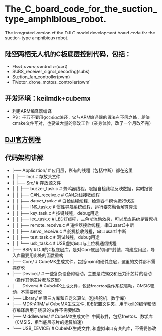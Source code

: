 # The_C_board_code_for_the_suction_type_amphibious_robot.
The integrated version of the DJI C model development board code for the suction-type amphibious robot.
## 陆空两栖无人机的C板底层控制代码，包括：
- Fleet_svero_controller(uart)
- SUBS_receiver_signal_decoding(subs)
- Suction_fan_controller(pwm)
- TMotor_drone_motors_controller(pwm)
## 开发环境：keilmdk+cubemx
- 利用ARM编译器编译
- PS：千万不要用gcc交叉编译，它与ARM编译器的语法有不同之处，即使cmake文件写对，也要做大量的修改工作（亲身体验，改了一个月改不完）
## [DJI官方例程](https://github.com/RoboMaster/Development-Board-C-Examples)
## 代码架构讲解
- ├── Application/                # 应用层，所有的线程（包括中断）都在这里
- │   ├── Inc/                    # 存放头文件
- │   ├── Src/                    # 存放源文件
- │   │   ├── buzzer_task.c       # 蜂鸣器线程，根据自检线程反映数据，实时报警
- │   │   ├── CAN_receive.c       # CAN总线接收线程
- │   │   ├── detect_task.c       # 自检线程线程，检测各个模块运行状态
- │   │   ├── INS_task.c          # 惯性导航系统线程，运行姿态融合解算算法
- │   │   ├── key_task.c          # 按键线程，debug用途
- │   │   ├── led_task.c          # LED灯线程，三色光流动效果，可以反应系统是否死机
- │   │   ├── remote_receive.c    # 遥控器接收线程，串口usart3中断
- │   │   ├── servo_receive.c     # 舵机接收线程，串口usart1中断
- │   │   ├── test_task.c         # 测试线程，dubug用途
- │   │   └── usb_task.c          # USB虚拟串口与上位机通信线程
- ├── BSP/                        # DJI的C板底层库，是对Core底层的用户封装，构建应用层，导入库需要用此处的函数重构
- ├── Core/                       # CubeMX生成文件，包括main和硬件底层，这里的文件都不需要修改
- ├── Devices/                    # 一些复杂设备的驱动，主要是陀螺仪和压力计芯片的驱动（操作其他芯片都放这里）
- ├── Drivers/                    # CubeMX生成文件，包括freertos操作系统驱动，CMSIS驱动，不需要修改
- ├── Library/                    # 第三方库和自定义算法（包括舵机、数学库）
- ├── MDK-ARM/                    # CubeMX生成文件, IDE配置文件夹，用于keil的编译和储存编译后用于烧录的文件不需要修改
- ├── Middlewares/                # CubeMX生成文件, 中间软件，包括freetos、数学库（CMSIS，相当底层芯片的运算加速）
- └── USB_DEVICE/                 # CubeMX生成文件, 和虚拟串口有关的库，不需要修改


